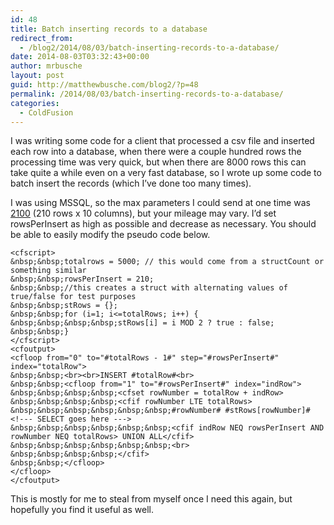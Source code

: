 ```yaml
---
id: 48
title: Batch inserting records to a database
redirect_from:
  - /blog2/2014/08/03/batch-inserting-records-to-a-database/
date: 2014-08-03T03:32:43+00:00
author: mrbusche
layout: post
guid: http://matthewbusche.com/blog2/?p=48
permalink: /2014/08/03/batch-inserting-records-to-a-database/
categories:
  - ColdFusion
---
```

I was writing some code for a client that processed a csv file and inserted each row into a database, when there were a couple hundred rows the processing time was very quick, but when there are 8000 rows this can take quite a while even on a very fast database, so I wrote up some code to batch insert the records (which I&#8217;ve done too many times).

I was using MSSQL, so the max parameters I could send at one time was [2100](http://social.msdn.microsoft.com/Forums/sqlserver/en-US/f2ec73eb-f1e0-4048-95d0-1b1ff6c6fdf3/maximum-parameters-in-where-clause) (210 rows x 10 columns), but your mileage may vary. I&#8217;d set rowsPerInsert as high as possible and decrease as necessary. You should be able to easily modify the pseudo code below.

    <cfscript>
    &nbsp;&nbsp;totalrows = 5000; // this would come from a structCount or something similar
    &nbsp;&nbsp;rowsPerInsert = 210;
    &nbsp;&nbsp;//this creates a struct with alternating values of true/false for test purposes
    &nbsp;&nbsp;stRows = {};
    &nbsp;&nbsp;for (i=1; i<=totalRows; i++) {
    &nbsp;&nbsp;&nbsp;&nbsp;stRows[i] = i MOD 2 ? true : false;
    &nbsp;&nbsp;}
    </cfscript>
    <cfoutput>
    <cfloop from="0" to="#totalRows - 1#" step="#rowsPerInsert#" index="totalRow">
    &nbsp;&nbsp;<br><br>INSERT #totalRow#<br>
    &nbsp;&nbsp;<cfloop from="1" to="#rowsPerInsert#" index="indRow">
    &nbsp;&nbsp;&nbsp;&nbsp;<cfset rowNumber = totalRow + indRow>
    &nbsp;&nbsp;&nbsp;&nbsp;<cfif rowNumber LTE totalRows>
    &nbsp;&nbsp;&nbsp;&nbsp;&nbsp;&nbsp;#rowNumber# #stRows[rowNumber]# <!--- SELECT goes here --->
    &nbsp;&nbsp;&nbsp;&nbsp;&nbsp;&nbsp;<cfif indRow NEQ rowsPerInsert AND rowNumber NEQ totalRows> UNION ALL</cfif>
    &nbsp;&nbsp;&nbsp;&nbsp;&nbsp;&nbsp;<br>
    &nbsp;&nbsp;&nbsp;&nbsp;</cfif>
    &nbsp;&nbsp;</cfloop>
    </cfloop>
    </cfoutput>


This is mostly for me to steal from myself once I need this again, but hopefully you find it useful as well.